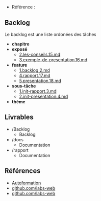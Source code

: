 #  

- Référence :   

 

## Backlog 

Le backlog est une liste ordonées des tâches 

- **chapitre** 
- **exposé** 
  - [2.les-conseils.15.md](./Backlog/exposé/2.les-conseils.15.md) 
  - [3.exemple-de-presentation.16.md](./Backlog/exposé/3.exemple-de-presentation.16.md) 
- **feature** 
  - [1.backlog.2.md](./Backlog/feature/1.backlog.2.md) 
  - [4.rapport.17.md](./Backlog/feature/4.rapport.17.md) 
  - [5.presentation.18.md](./Backlog/feature/5.presentation.18.md) 
- **sous-tâche** 
  - [1.init-rapport.3.md](./Backlog/sous-tâche/1.init-rapport.3.md) 
  - [2.init-presentation.4.md](./Backlog/sous-tâche/2.init-presentation.4.md) 
- **thème** 
## Livrables 

 

- /Backlog 
  - Backlog 
- /docs 
  - Documentation 
- /rapport 
  - Documentation 
## Références 

 

- [Autoformation](#) 
- [github.com/labs-web](https://labs-web.github.io/lab-presentation/rapport.html) 
- [github.com/labs-web](https://labs-web.github.io/lab-presentation/presentation.html) 

